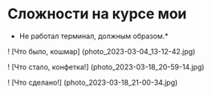 # Сложности на курсе мои #

* Не работал терминал, должным образом.*

! [Что было, кошмар] (photo_2023-03-04_13-12-42.jpg)

! [Что стало, конфетка!]  (photo_2023-03-18_20-59-14.jpg)

! [Что сделано!] (photo_2023-03-18_21-00-34.jpg)
